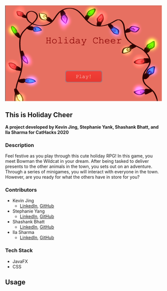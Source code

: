 <p align="center">
  <img src="src/assets/images/readmePic.png">
</p>

## This is Holiday Cheer

**A project developed by Kevin Jing, Stephanie Yank, Shashank Bhatt, and Ila Sharma for CatHacks 2020**

### Description
Feel festive as you play through this cute holiday RPG! In this game, you meet Bowman the Wildcat in your dream.
After being tasked to deliver presents to the other animals in the town, you sets out on an adventure. Through a series
of minigames, you will interact with everyone in the town. However, are you ready for what the others have in store for you?

### Contributors
- Kevin Jing
    - [LinkedIn](https://www.linkedin.com/in/kevinjing/), [GitHub](https://github.com/kevinhjing)
- Stephanie Yang
    - [LinkedIn](https://www.linkedin.com/in/syang00/), [GitHub](https://github.com/syangtm)
- Shashank Bhatt
    - [LinkedIn](https://www.linkedin.com/in/shashank-bhatt-04b937201/), [GitHub](https://github.com/ssbhatt4321)
- Ila Sharma
    - [LinkedIn](https://www.linkedin.com/in/ila-sharma-2001/), [GitHub](https://github.com/ilailaila)

### Tech Stack
- JavaFX
- CSS

## Usage
